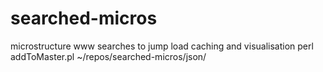 searched-micros
===============

microstructure www searches to jump load caching and visualisation
perl addToMaster.pl  ~/repos/searched-micros/json/
